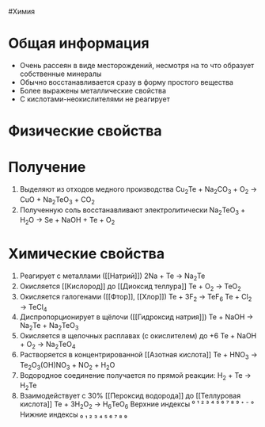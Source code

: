 #Химия 
# Общая информация
- Очень рассеян в виде месторождений, несмотря на то что образует собственные минералы
- Обычно восстанавливается сразу в форму простого вещества
- Более выражены металлические свойства
- С кислотами-неокислителями не реагирует
# Физические свойства
# Получение
1. Выделяют из отходов медного производства 
														Cu<sub>2</sub>Te + Na<sub>2</sub>CO<sub>3</sub> + O<sub>2</sub> → CuO + Na<sub>2</sub>TeO<sub>3</sub> + CO<sub>2</sub>
2. Полученную соль восстанавливают электролитически
														Na<sub>2</sub>TeO<sub>3</sub> + H<sub>2</sub>O → Se + NaOH + Te + O<sub>2</sub>
# Химические свойства
1. Реагирует с металлами ([[Натрий]])
																2Na + Te → Na<sub>2</sub>Te
2. Окисляется [[Кислород]] до [[Диоксид теллура]] 
																	Te + O<sub>2</sub> → TeO<sub>2</sub>
3. Окисляется галогенами ([[Фтор]], [[Хлор]])
																	Te + 3F<sub>2</sub> → TeF<sub>6</sub>
																	Te + Cl<sub>2</sub> → TeCl<sub>4</sub>
4. Диспропорционирует в щёлочи ([[Гидроксид натрия]])
																Te + NaOH → Na<sub>2</sub>Te + Na<sub>2</sub>TeO<sub>3</sub>
5. Окисляется в щелочных расплавах (с окислителем) до +6
																Te + NaOH + O<sub>2</sub> → Na<sub>2</sub>TeO<sub>4</sub>
6. Растворяется в концентрированной [[Азотная кислота]]
															Te + HNO<sub>3</sub> → Te<sub>2</sub>O<sub>3</sub>(OH)NO<sub>3</sub> + NO<sub>2</sub> + H<sub>2</sub>O
7. Водородное соединение получается по прямой реакции:
																	H<sub>2</sub> + Te → H<sub>2</sub>Te
8. Взаимодействует с 30% [[Пероксид водорода]] до [[Теллуровая кислота]] 
																	Te + 3H<sub>2</sub>O<sub>2</sub> → H<sub>6</sub>TeO<sub>6</sub>
Верхние индексы ⁰ ¹ ² ³ ⁴ ⁵ ⁶ ⁷ ⁸ ⁹ ⁺ ⁻ °
Нижние индексы ₀ ₁ ₂ ₃ ₄ ₅ ₆ ₇ ₈ ₉ 